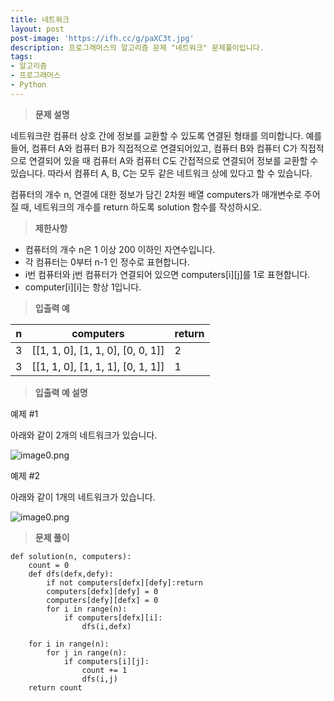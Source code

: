 ```yaml
---
title: 네트워크
layout: post
post-image: 'https://ifh.cc/g/paXC3t.jpg'
description: 프로그래머스의 알고리즘 문제 "네트워크" 문제풀이입니다.
tags:
- 알고리즘
- 프로그래머스
- Python
---
```



>**문제 설명**

네트워크란 컴퓨터 상호 간에 정보를 교환할 수 있도록 연결된 형태를 의미합니다. 예를 들어, 컴퓨터 A와 컴퓨터 B가 직접적으로 연결되어있고, 컴퓨터 B와 컴퓨터 C가 직접적으로 연결되어 있을 때 컴퓨터 A와 컴퓨터 C도 간접적으로 연결되어 정보를 교환할 수 있습니다. 따라서 컴퓨터 A, B, C는 모두 같은 네트워크 상에 있다고 할 수 있습니다.

컴퓨터의 개수 n, 연결에 대한 정보가 담긴 2차원 배열 computers가 매개변수로 주어질 때, 네트워크의 개수를 return 하도록 solution 함수를 작성하시오.

>**제한사항**

<ul>
<li>컴퓨터의 개수 n은 1 이상 200 이하인 자연수입니다.</li>
<li>각 컴퓨터는 0부터  n-1 인 정수로 표현합니다.</li>
<li>i번 컴퓨터와 j번 컴퓨터가 연결되어 있으면 computers[i][j]를 1로 표현합니다.</li>
<li>computer[i][i]는 항상 1입니다.</li>
</ul>

>**입출력 예**

| n | computers | return |
|--|--|--|
| 3 | [[1, 1, 0], [1, 1, 0], [0, 0, 1]] | 2 |
| 3 | [[1, 1, 0], [1, 1, 1], [0, 1, 1]] | 1 |

>**입출력 예 설명**

예제 #1

아래와 같이 2개의 네트워크가 있습니다.

<img src="https://grepp-programmers.s3.amazonaws.com/files/ybm/5b61d6ca97/cc1e7816-b6d7-4649-98e0-e95ea2007fd7.png" title="" alt="image0.png">

예제 #2

아래와 같이 1개의 네트워크가 있습니다.

<img src="https://grepp-programmers.s3.amazonaws.com/files/ybm/5b61d6ca97/cc1e7816-b6d7-4649-98e0-e95ea2007fd7.png" title="" alt="image0.png">

>**문제 풀이**

    def solution(n, computers):
        count = 0
        def dfs(defx,defy):
            if not computers[defx][defy]:return
            computers[defx][defy] = 0
            computers[defy][defx] = 0
            for i in range(n):
                if computers[defx][i]:
                    dfs(i,defx)
            
        for i in range(n):
            for j in range(n):
                if computers[i][j]:
                    count += 1
                    dfs(i,j)
        return count


